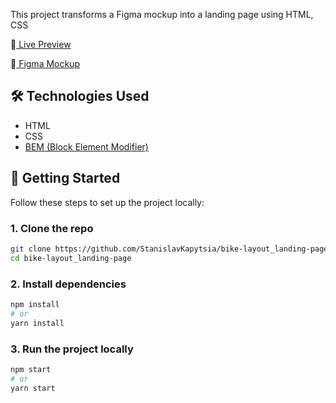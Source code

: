 This project transforms a Figma mockup into a landing page using HTML, CSS

🔗[ Live Preview ](https://StanislavKapytsia.github.io/bike-layout_landing-page/)

🎨[ Figma Mockup  ](https://www.figma.com/design/NZQAIydtHo5QkINyGLHNcq/BIKE-New-Version?node-id=0-1&p=f)

## 🛠️ Technologies Used
- HTML
- CSS
- [BEM (Block Element Modifier)](https://en.bem.info/methodology/)


## 🚀 Getting Started
Follow these steps to set up the project locally:


### 1. Clone the repo
```bash
git clone https://github.com/StanislavKapytsia/bike-layout_landing-page.git
cd bike-layout_landing-page
```
### 2. Install dependencies
```bash
npm install
# or
yarn install
```

### 3. Run the project locally
```bash
npm start
# or
yarn start
```


